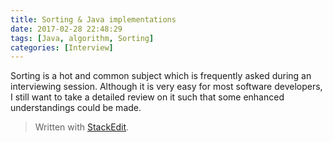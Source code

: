 ```yaml
---
title: Sorting & Java implementations
date: 2017-02-28 22:48:29
tags: [Java, algorithm, Sorting]
categories: [Interview]
---
```


Sorting is a hot and common subject which is frequently asked during an interviewing session. Although it is very easy for most software developers, I still want to take a detailed review on it such that some enhanced understandings could be made.

> Written with [StackEdit](https://stackedit.io/).
